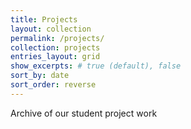 ```yaml
---
title: Projects
layout: collection
permalink: /projects/
collection: projects
entries_layout: grid
show_excerpts: # true (default), false
sort_by: date 
sort_order: reverse
---
```


Archive of our student project work
